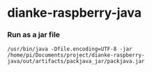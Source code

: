 # dianke-raspberry-java

### Run as a jar file
```shell
/usr/bin/java -Dfile.encoding=UTF-8 -jar  /home/pi/Documents/project/dianke-raspberry-java/out/artifacts/packjava_jar/packjava.jar

```

